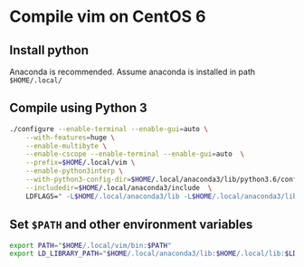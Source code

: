 # Compile vim on CentOS 6

## Install python

Anaconda is recommended. Assume anaconda is installed in path `$HOME/.local/`

## Compile using Python 3


```bash
./configure --enable-terminal --enable-gui=auto \
    --with-features=huge \
    --enable-multibyte \
    --enable-cscope --enable-terminal --enable-gui=auto  \
    --prefix=$HOME/.local/vim \
    --enable-python3interp \
    --with-python3-config-dir=$HOME/.local/anaconda3/lib/python3.6/config \
    --includedir=$HOME/.local/anaconda3/include  \
    LDFLAGS=" -L$HOME/.local/anaconda3/lib -L$HOME/.local/anaconda3/lib/python3.6/config-3.6m-x86_64-linux-gnu"
```

## Set `$PATH` and other environment variables

```bash
export PATH="$HOME/.local/vim/bin:$PATH"
export LD_LIBRARY_PATH="$HOME/.local/anaconda3/lib:$HOME/.local/lib:$LD_LIBRARY_PATH"
```
